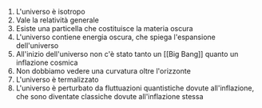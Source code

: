 
1. L'universo è isotropo
2. Vale la relatività generale
3. Esiste una particella che costituisce la materia oscura
4. L'universo contiene energia oscura, che spiega l'espansione dell'universo
5. All'inizio dell'universo non c'è stato tanto un [[Big Bang]] quanto un inflazione cosmica
6. Non dobbiamo vedere una curvatura oltre l'orizzonte
7. L'universo è termalizzato
8. L'universo è perturbato da fluttuazioni quantistiche dovute all'inflazione, che sono diventate classiche dovute all'inflazione stessa